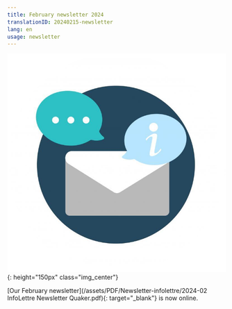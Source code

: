 ```yaml
---
title: February newsletter 2024
translationID: 20240215-newsletter
lang: en
usage: newsletter
---
```

![Newsletter image](/assets/images/email-icon.png){: height="150px" class="img_center"}

[Our February newsletter](/assets/PDF/Newsletter-infolettre/2024-02 InfoLettre Newsletter Quaker.pdf){: target="_blank"} is now online.
